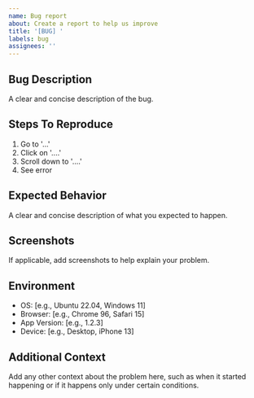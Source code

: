 ```yaml
---
name: Bug report
about: Create a report to help us improve
title: '[BUG] '
labels: bug
assignees: ''
---
```


## Bug Description
A clear and concise description of the bug.

## Steps To Reproduce
1. Go to '...'
2. Click on '....'
3. Scroll down to '....'
4. See error

## Expected Behavior
A clear and concise description of what you expected to happen.

## Screenshots
If applicable, add screenshots to help explain your problem.

## Environment
 - OS: [e.g., Ubuntu 22.04, Windows 11]
 - Browser: [e.g., Chrome 96, Safari 15]
 - App Version: [e.g., 1.2.3]
 - Device: [e.g., Desktop, iPhone 13]

## Additional Context
Add any other context about the problem here, such as when it started happening or if it happens only under certain conditions.
